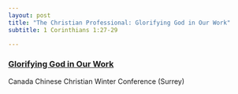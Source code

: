 ```yaml
---
layout: post
title: "The Christian Professional: Glorifying God in Our Work"
subtitle: 1 Corinthians 1:27-29

---
```


### [Glorifying God in Our Work](https://docs.google.com/presentation/d/1ZsBL3JLyPxDQjBdex_OrYDvBHROKu1DZ1za-dvn7jps/present)
Canada Chinese Christian Winter Conference (Surrey)

